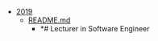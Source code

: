 - <a href = "E:\Node_projects\Node_Way\ArchivTSH_2\ArhivTimur_2\Certificate-master\5-Lecturer\2019\cat.2019\dir.2019.md">2019</a>
    - <a href = "E:\Node_projects\Node_Way\ArchivTSH_2\ArhivTimur_2\Certificate-master\5-Lecturer\2019\README.md">README.md</a>
        - *# Lecturer in Software Engineer
